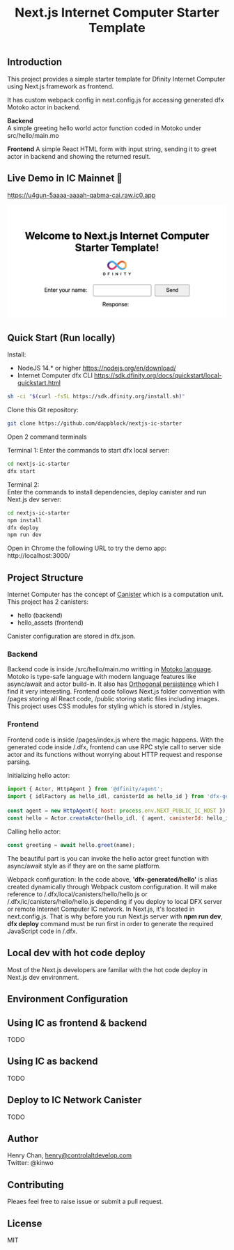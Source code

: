 <div style="text-align: center; padding: 20px 0;font-size: 1.8rem;">
  <b>Next.js Internet Computer Starter Template</b>
</div>

## Introduction
This project provides a simple starter template for Dfinity Internet Computer using Next.js framework as frontend.

It has custom webpack config in next.config.js for accessing generated dfx Motoko actor in backend.

**Backend**  
A simple greeting hello world actor function coded in Motoko under src/hello/main.mo

**Frontend**
A simple React HTML form with input string, sending it to greet actor in backend and showing the returned result.

## Live Demo in IC Mainnet 🥳 
https://u4gun-5aaaa-aaaah-qabma-cai.raw.ic0.app

![Screenshot](/public/demo-screenshot.png)

## Quick Start (Run locally)
Install:

* NodeJS 14.* or higher https://nodejs.org/en/download/ 
* Internet Computer dfx CLI https://sdk.dfinity.org/docs/quickstart/local-quickstart.html

```bash
sh -ci "$(curl -fsSL https://sdk.dfinity.org/install.sh)"
```

Clone this Git repository:  
```bash
git clone https://github.com/dappblock/nextjs-ic-starter
```

Open 2 command terminals

Terminal 1:
Enter the commands to start dfx local server:  
```bash
cd nextjs-ic-starter
dfx start
```

Terminal 2:  
Enter the commands to install dependencies, deploy canister and run Next.js dev server:  
```bash
cd nextjs-ic-starter
npm install
dfx deploy
npm run dev
```

Open in Chrome the following URL to try the demo app:  
http://localhost:3000/

## Project Structure
Internet Computer has the concept of [Canister](https://sdk.dfinity.org/docs/developers-guide/concepts/canisters-code.html) which is a computation unit. This project has 2 canisters:

* hello (backend)
* hello_assets (frontend)

Canister configuration are stored in dfx.json.

### Backend  
Backend code is inside /src/hello/main.mo writting in [Motoko language](https://sdk.dfinity.org/docs/language-guide/motoko.html). Motoko is type-safe language with modern language features like async/await and actor build-in. It also has [Orthogonal persistence](https://sdk.dfinity.org/docs/language-guide/motoko.html) which I find it very interesting.
Frontend code follows Next.js folder convention with /pages storing all React code, /public storing static files including images. This project uses CSS modules for styling which is stored in /styles.

### Frontend
Frontend code is inside /pages/index.js where the magic happens. With the generated code inside /.dfx, frontend can use RPC style call to server side actor and its functions without worrying about HTTP request and response parsing.


Initializing hello actor:
```javascript
import { Actor, HttpAgent } from '@dfinity/agent';
import { idlFactory as hello_idl, canisterId as hello_id } from 'dfx-generated/hello';

const agent = new HttpAgent({ host: process.env.NEXT_PUBLIC_IC_HOST });
const hello = Actor.createActor(hello_idl, { agent, canisterId: hello_id });
```

Calling hello actor:
```javascript
const greeting = await hello.greet(name);
```

The beautiful part is you can invoke the hello actor greet function with async/await style as if they are on the same platform.

Webpack configuration:
In the code above, **'dfx-generated/hello'** is alias created dynamically through Webpack custom configuration. It will make reference to /.dfx/local/canisters/hello/hello.js or /.dfx/ic/canisters/hello/hello.js depending if you deploy to local DFX server or remote Internet Computer IC network. In Next.js, it's located in next.config.js. That is why before you run Next.js server with **npm run dev**, **dfx deploy** command must be run first in order to generate the required JavaScript code in /.dfx.

## Local dev with hot code deploy  
Most of the Next.js developers are familar with the hot code deploy in Next.js dev environment.



## Environment Configuration

## Using IC as frontend & backend
TODO

## Using IC as backend
TODO

## Deploy to IC Network Canister
TODO

## Author
Henry Chan, henry@controlaltdevelop.com  
Twitter: @kinwo

## Contributing
Pleaes feel free to raise issue or submit a pull request.

## License
MIT


